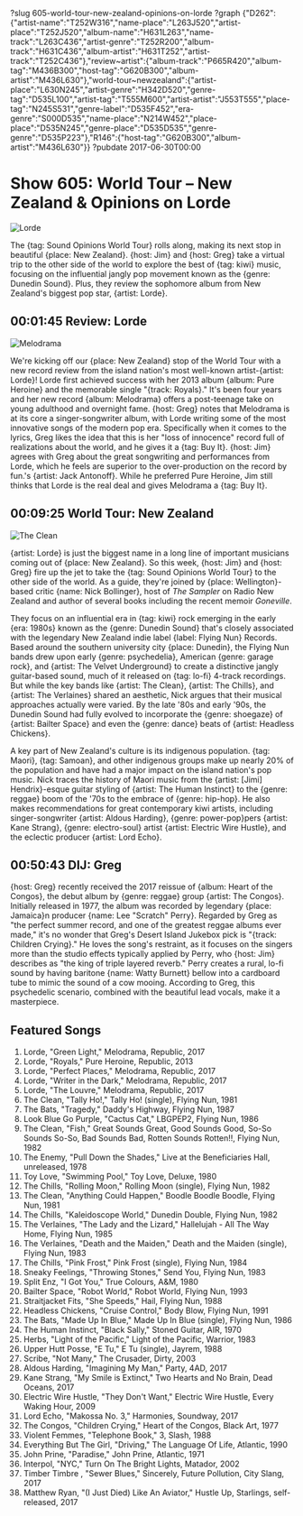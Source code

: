 ?slug 605-world-tour-new-zealand-opinions-on-lorde
?graph {"D262":{"artist-name":"T252W316","name-place":"L263J520","artist-place":"T252J520","album-name":"H631L263","name-track":"L263C436","artist-genre":"T252R200","album-track":"H631C436","album-artist":"H631T252","artist-track":"T252C436"},"review~artist":{"album-track":"P665R420","album-tag":"M436B300","host-tag":"G620B300","album-artist":"M436L630"},"world-tour~newzealand":{"artist-place":"L630N245","artist-genre":"H342D520","genre-tag":"D535L100","artist-tag":"T555M600","artist-artist":"J553T555","place-tag":"N245S531","genre-label":"D535F452","era-genre":"S000D535","name-place":"N214W452","place-place":"D535N245","genre-place":"D535D535","genre-genre":"D535P223"},"R146":{"host-tag":"G620B300","album-artist":"M436L630"}}
?pubdate 2017-06-30T00:00

# Show 605: World Tour – New Zealand & Opinions on Lorde

![Lorde](//static.soundopinions.org/images/2016/lorde.jpg)

The {tag: Sound Opinions World Tour} rolls along, making its next stop in beautiful {place: New Zealand}. {host: Jim} and {host: Greg} take a virtual trip to the other side of the world to explore the best of {tag: kiwi} music, focusing on the influential jangly pop movement known as the {genre: Dunedin Sound}. Plus, they review the sophomore album from New Zealand's biggest pop star, {artist: Lorde}.


## 00:01:45 Review: Lorde
![Melodrama](http://is2.mzstatic.com/image/thumb/Music111/v4/ee/bd/2a/eebd2a4e-e24a-d761-6068-ffbad314091c/source/600x600bb.jpg "602767352/1211010237")

We're kicking off our {place: New Zealand} stop of the World Tour with a new record review from the island nation's most well-known artist-{artist: Lorde}! Lorde first achieved success with her 2013 album {album: Pure Heroine} and the memorable single "{track: Royals}." It's been four years and her new record {album: Melodrama} offers a post-teenage take on young adulthood and overnight fame. {host: Greg} notes that Melodrama is at its core a singer-songwriter album, with Lorde writing some of the most innovative songs of the modern pop era. Specifically when it comes to the lyrics, Greg likes the idea that this is her "loss of innocence" record full of realizations about the world, and he gives it a {tag: Buy It}. {host: Jim} agrees with Greg about the great songwriting and performances from Lorde, which he feels are superior to the over-production on the record by fun.'s {artist: Jack Antonoff}. While he preferred Pure Heroine, Jim still thinks that Lorde is the real deal and gives Melodrama a {tag: Buy It}. 

## 00:09:25 World Tour: New Zealand
![The Clean](//static.soundopinions.org/images/2017/theclean.jpg)

{artist: Lorde} is just the biggest name in a long line of important musicians coming out of {place: New Zealand}. So this week, {host: Jim} and {host: Greg} fire up the jet to take the {tag: Sound Opinions World Tour} to the other side of the world. As a guide, they're joined by {place: Wellington}-based critic {name: Nick Bollinger}, host of *The Sampler* on Radio New Zealand and author of several books including the recent memoir *Goneville*.

They focus on an influential era in {tag: kiwi} rock emerging in the early {era: 1980s} known as the {genre: Dunedin Sound} that's closely associated with the legendary New Zealand indie label {label: Flying Nun} Records. Based around the southern university city {place: Dunedin}, the Flying Nun bands drew upon early {genre: psychedelia}, American {genre: garage rock}, and {artist: The Velvet Underground} to create a distinctive jangly guitar-based sound, much of it released on {tag: lo-fi} 4-track recordings. But while the key bands like {artist: The Clean}, {artist: The Chills}, and {artist: The Verlaines} shared an aesthetic, Nick argues that their musical approaches actually were varied. By the late '80s and early '90s, the Dunedin Sound had fully evolved to incorporate the {genre: shoegaze} of {artist: Bailter Space} and even the {genre: dance} beats of {artist: Headless Chickens}.

A key part of New Zealand's culture is its indigenous population. {tag: Maori}, {tag: Samoan}, and other indigenous groups make up nearly 20% of the population and have had a major impact on the island nation's pop music. Nick traces the history of Maori music from the {artist: [Jimi] Hendrix}-esque guitar styling of {artist: The Human Instinct} to the {genre: reggae} boom of the '70s to the embrace of {genre: hip-hop}. He also makes recommendations for great contemporary kiwi artists, including singer-songwriter {artist: Aldous Harding}, {genre: power-pop}pers {artist: Kane Strang}, {genre: electro-soul} artist {artist: Electric Wire Hustle}, and the eclectic producer {artist: Lord Echo}.


## 00:50:43 DIJ: Greg
{host: Greg} recently received the 2017 reissue of {album: Heart of the Congos}, the debut album by {genre: reggae} group {artist: The Congos}. Initially released in 1977, the album was recorded by legendary {place: Jamaica}n producer {name: Lee "Scratch" Perry}. Regarded by Greg as "the perfect summer record, and one of the greatest reggae albums ever made," it's no wonder that Greg's Desert Island Jukebox pick is "{track: Children Crying}."  He loves the song's restraint, as it focuses on the singers more than the studio effects typically applied by Perry, who {host: Jim} describes as "the king of triple layered reverb." Perry creates a rural, lo-fi sound by having baritone {name: Watty Burnett} bellow into a cardboard tube to mimic the sound of a cow mooing.  According to Greg, this psychedelic scenario, combined with the beautiful lead vocals, make it a masterpiece. 


## Featured Songs

1. Lorde, "Green Light," Melodrama, Republic, 2017
1. Lorde, "Royals," Pure Heroine, Republic, 2013
1. Lorde, "Perfect Places," Melodrama, Republic, 2017
1. Lorde, "Writer in the Dark," Melodrama, Republic, 2017
1. Lorde, "The Louvre," Melodrama, Republic, 2017
1. The Clean, "Tally Ho!," Tally Ho! (single), Flying Nun, 1981
1. The Bats, "Tragedy," Daddy's Highway, Flying Nun, 1987
1. Look Blue Go Purple, "Cactus Cat," LBGPEP2, Flying Nun, 1986
1. The Clean, "Fish," Great Sounds Great, Good Sounds Good, So-So Sounds So-So, Bad Sounds Bad, Rotten Sounds Rotten!!, Flying Nun, 1982
1. The Enemy, "Pull Down the Shades," Live at the Beneficiaries Hall, unreleased, 1978
1. Toy Love, "Swimming Pool," Toy Love, Deluxe, 1980
1. The Chills, "Rolling Moon," Rolling Moon (single), Flying Nun, 1982
1. The Clean, "Anything Could Happen," Boodle Boodle Boodle, Flying Nun, 1981
1. The Chills, "Kaleidoscope World," Dunedin Double, Flying Nun, 1982
1. The Verlaines, "The Lady and the Lizard," Hallelujah - All The Way Home, Flying Nun, 1985
1. The Verlaines, "Death and the Maiden," Death and the Maiden (single), Flying Nun, 1983
1. The Chills, "Pink Frost," Pink Frost (single), Flying Nun, 1984
1. Sneaky Feelings, "Throwing Stones," Send You, Flying Nun, 1983
1. Split Enz, "I Got You," True Colours, A&M, 1980
1. Bailter Space, "Robot World," Robot World, Flying Nun, 1993
1. Straitjacket Fits, "She Speeds," Hail, Flying Nun, 1988
1. Headless Chickens, "Cruise Control," Body Blow, Flying Nun, 1991
1. The Bats, "Made Up In Blue," Made Up In Blue (single), Flying Nun, 1986
1. The Human Instinct, "Black Sally," Stoned Guitar, AIR, 1970
1. Herbs, "Light of the Pacific," Light of the Pacific, Warrior, 1983
1. Upper Hutt Posse, "E Tu," E Tu (single), Jayrem, 1988
1. Scribe, "Not Many," The Crusader, Dirty, 2003
1. Aldous Harding, "Imagining My Man," Party, 4AD, 2017
1. Kane Strang, "My Smile is Extinct," Two Hearts and No Brain, Dead Oceans, 2017
1. Electric Wire Hustle, "They Don't Want," Electric Wire Hustle, Every Waking Hour, 2009
1. Lord Echo, "Makossa No. 3," Harmonies, Soundway, 2017
1. The Congos, "Children Crying," Heart of the Congos, Black Art, 1977
1. Violent Femmes, "Telephone Book," 3, Slash, 1988
1. Everything But The Girl, "Driving," The Language Of Life, Atlantic, 1990
1. John Prine, "Paradise," John Prine, Atlantic, 1971
1. Interpol, "NYC," Turn On The Bright Lights, Matador, 2002
1. Timber Timbre , "Sewer Blues," Sincerely, Future Pollution, City Slang, 2017
1. Matthew Ryan, "(I Just Died) Like An Aviator," Hustle Up, Starlings, self-released, 2017
